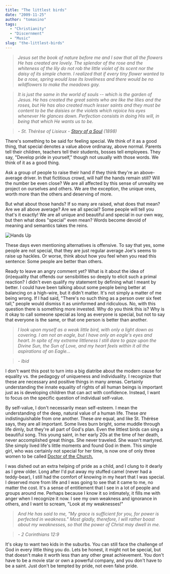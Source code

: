```yaml
---
title: "The littlest birds"
date: "2009-11-25"
author: "tomasino"
tags:
  - "Christianity"
  - "Discernment"
  - "Music"
slug: "the-littlest-birds"
---
```


> *Jesus set the book of nature before me and I saw that all the flowers He has created are lovely. The splendor of the rose and the whiteness of the lily do not rob the little violet of its scent nor the daisy of its simple charm. I realized that if every tiny flower wanted to be a rose, spring would lose its loveliness and there would be no wildflowers to make the meadows gay.*

> *It is just the same in the world of souls -- which is the garden of Jesus. He has created the great saints who are like the lilies and the roses, but He has also created much lesser saints and they must be content to be the daisies or the violets which rejoice his eyes whenever He glances down. Perfection consists in doing His will, in being that which He wants us to be.*

> *- St. Thérèse of Lisieux - [Story of a Soul][] (1898)*

There's something to be said for feeling special. We think of it as a
good thing, that special denotes a value above ordinaray, above normal.
Parents tell their children, teachers tell their students, bosses tell
employees. They say, "Develop pride in yourself," though not usually
with those words. We think of it as a good thing.

Ask a group of people to raise their hand if they think they're an
above-average driver. In that fictitious crowd, will half the hands
remain still? Will the number be even close? We are all affected by this
sense of unreality we project on ourselves and others. We are the
exception, the unique ones, worth more than the others and deserving of
more.

But what about those hands? If so many are raised, what does that mean?
Are we all above average? Are we all special? Some people will tell you
that's it exactly! We are all unique and beautiful and special in our
own way, but then what does "special" even mean? Words become devoid of
meaning and semantics takes the reins.

![Hands Up](//blog.tomasino.org/images/hands-up.jpg)

These days even mentioning alternatives is offensive. To say that yes,
some people are not special, that they are just regular average Joe's
seems to raise up hackles. Or worse, think about how you feel when you
read this sentence: Some people are better than others.

Ready to leave an angry comment yet? What is it about the idea of
(in)equality that offends our sensibilities so deeply to elicit such a
primal reaction? I didn't even qualify my statement by defining what I
meant by better. I could have been talking about some people being
better at balancing on a high-wire, but it didn't matter. It's not
simply a matter of me being wrong. If I had said, "There's no such thing
as a person over six feet tall," people would dismiss it as uninformed
and ridiculous. No, with this question there is something more invested.
Why do you think this is? Why is it okay to call someone special as long
as everyone is special, but not to say that everyone is the same, or
that one person is better than another.

> *I look upon myself as a weak little bird, with only a light down as covering. I am not an eagle, but I have only an eagle's eyes and heart. In spite of my extreme littleness I still dare to gaze upon the Divine Sun, the Sun of Love, and my heart feels within it all the aspirations of an Eagle...*

> *- Ibid*

I don't want this post to turn into a big diatribe about the modern
cause for equality vs. the pedagogy of uniqueness and individuality. I
recognize that these are necessary and positive things in many arenas.
Certainly understanding the innate equality of rights of all human
beings is important just as is developing children that can act with
confidence. Instead, I want to focus on the specific question of
individual self-value.

By self-value, I don't necessarily mean self-esteem. I mean the
understanding of the deep, natural value of a human life. These <span
style="font-style:italic;">are</span> indistinguishable from one
another. These <span style="font-style:italic;">are</span> equal, and
like St. Thérèse says, they are all important. Some lives burn bright,
some muddle through life dimly, but they're all part of God's plan. Even
the littlest birds can sing a beautiful song. This young saint, in her
early 20s at the time of her death, never accomplished great things. She
never traveled. She wasn't martyred. She simply lived life's little
moments and found God in them. This simple girl, who was certainly not
special for her time, is now one of only three women to be called
[Doctor of the Church.][]

I was dished out an extra helping of pride as a child, and I clung to it
dearly as I grew older. Long after I'd put away my stuffed camel (never
had a teddy-bear), I still had the comfort of knowing in my heart that I
was special. I deserved more from life and I was going to see that it
came to me, no matter the cost. It's a sense of entitlement that I see
in a lot of people and groups around me. Perhaps because I know it so
intimately, it fills me with anger when I recognize it now. I see my own
weakness and ignorance in others, and I want to scream, "Look at my
weaknesses!"

> *And He has said to me, "My grace is sufficient for you, for power is perfected in weakness." Most gladly, therefore, I will rather boast about my weaknesses, so that the power of Christ may dwell in me.*

> *- 2 Corinthians 12:9*

It's okay to want two kids in the suburbs. You can still face the
challenge of God in every little thing you do. Lets be honest, it might
not be special, but that doesn't make it worth less than any other great
achievement. You don't have to be a movie star or own a powerful
company, and you don't have to be a saint. Just don't be tempted by
pride, not even false pride.

  [Story of a Soul]: //www.amazon.com/Story-Soul-Autobiography-Therese-Lisieux/dp/0935216588
  [Doctor of the Church.]: //en.wikipedia.org/wiki/Doctor_of_the_Church
